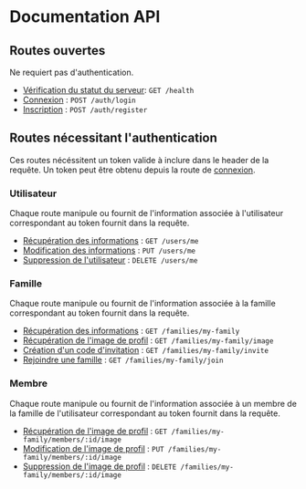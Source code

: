 # Documentation API

## Routes ouvertes

Ne requiert pas d'authentication.

* [Vérification du statut du serveur](health/health.md): `GET /health`
* [Connexion](auth/login.md) : `POST /auth/login`
* [Inscription](auth/register.md) : `POST /auth/register`

## Routes nécessitant l'authentication

Ces routes nécéssitent un token valide à inclure dans le header de la requête.
Un token peut être obtenu depuis la route de [connexion](auth/login.md).

### Utilisateur

Chaque route manipule ou fournit de l'information associée à l'utilisateur correspondant au token fournit dans la
requête.

* [Récupération des informations](users/get.md) : `GET /users/me`
* [Modification des informations](users/put.md) : `PUT /users/me`
* [Suppression de l'utilisateur](users/delete.md) : `DELETE /users/me`

### Famille

Chaque route manipule ou fournit de l'information associée à la famille correspondant au token fournit 
dans la
requête.

* [Récupération des informations](families/get.md) : `GET /families/my-family`
* [Récupération de l'image de profil](families/get_image.md) : `GET /families/my-family/image`
* [Création d'un code d'invitation](families/put_invite.md) : `GET /families/my-family/invite`
* [Rejoindre une famille](families/put_join.md) : `GET /families/my-family/join`

### Membre

Chaque route manipule ou fournit de l'information associée à un membre de la famille de l'utilisateur correspondant au 
token fournit dans la requête.

* [Récupération de l'image de profil](members/get_image.md) : `GET /families/my-family/members/:id/image`
* [Modification de l'image de profil](members/put_image.md) : `PUT /families/my-family/members/:id/image`
* [Suppression de l'image de profil](members/delete_image.md) : `DELETE /families/my-family/members/:id/image`